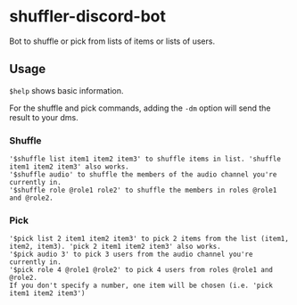 # shuffler-discord-bot

Bot to shuffle or pick from lists of items or lists of users.

## Usage

`$help` shows basic information.

For the shuffle and pick commands, adding the `-dm` option will send the result to your dms.

### Shuffle

```
'$shuffle list item1 item2 item3' to shuffle items in list. 'shuffle item1 item2 item3' also works.
'$shuffle audio' to shuffle the members of the audio channel you're currently in.
'$shuffle role @role1 role2' to shuffle the members in roles @role1 and @role2.
```

### Pick

```
'$pick list 2 item1 item2 item3' to pick 2 items from the list (item1, item2, item3). 'pick 2 item1 item2 item3' also works.
'$pick audio 3' to pick 3 users from the audio channel you're currently in.
'$pick role 4 @role1 @role2' to pick 4 users from roles @role1 and @role2.
If you don't specify a number, one item will be chosen (i.e. 'pick item1 item2 item3')
```
